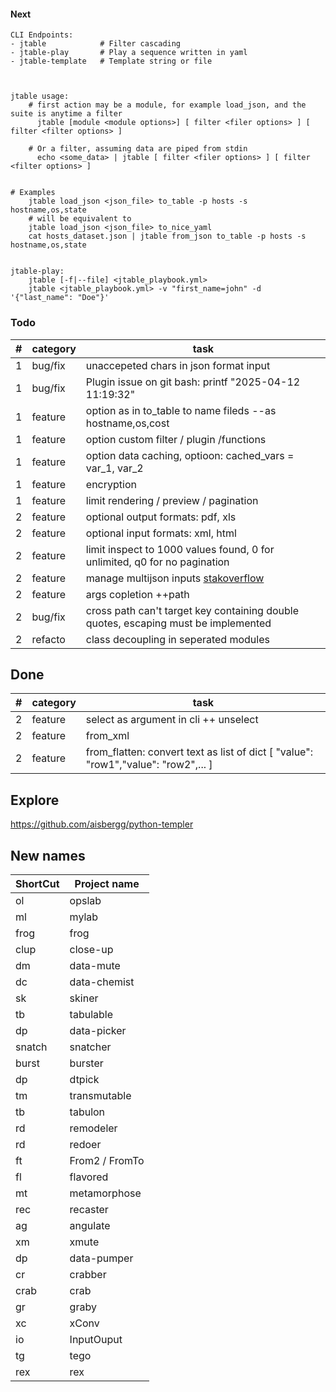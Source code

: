 

#### Next
```
CLI Endpoints:
- jtable            # Filter cascading
- jtable-play       # Play a sequence written in yaml
- jtable-template   # Template string or file



jtable usage:
    # first action may be a module, for example load_json, and the suite is anytime a filter
      jtable [module <module options>] [ filter <filer options> ] [ filter <filter options> ]

    # Or a filter, assuming data are piped from stdin
      echo <some_data> | jtable [ filter <filer options> ] [ filter <filter options> ]
    

# Examples
    jtable load_json <json_file> to_table -p hosts -s hostname,os,state
    # will be equivalent to 
    jtable load_json <json_file> to_nice_yaml
    cat hosts_dataset.json | jtable from_json to_table -p hosts -s hostname,os,state


jtable-play:
    jtable [-f|--file] <jtable_playbook.yml> 
    jtable <jtable_playbook.yml> -v "first_name=john" -d '{"last_name": "Doe"}'

```





### Todo
| #         | category    |   task |
|------------------|-------|--------|
 1 | bug/fix    | unaccepeted chars in json format input
 1 | bug/fix    | Plugin issue on git bash: printf "2025-04-12 11:19:32" | jtable.exe -o "{{ (stdin | to_epoch) }}"
 1 | feature    | option as in to_table to name fileds --as hostname,os,cost
 1 | feature    | option custom filter / plugin /functions
 1 | feature    | option data caching, optioon: cached_vars = var_1, var_2
 1 | feature    | encryption
 1 | feature    | limit rendering / preview / pagination
 2 | feature    | optional output formats: pdf, xls
 2 | feature    | optional input formats: xml, html
 2 | feature    | limit inspect to 1000 values found, 0 for unlimited, q0 for no pagination
 2 | feature    | manage multijson inputs [stakoverflow](https://stackoverflow.com/questions/27907633/w-to-extract-multiple-json-objects-from-one-file)
 2 | feature    | args copletion ++path
 2 | bug/fix    | cross path can't target key containing double quotes, escaping must be implemented
 2 | refacto    | class decoupling in seperated modules


## Done
| #         | category    |   task |
|------------------|-------|--------|
 2 | feature    | select as argument in cli ++ unselect
 2 | feature    | from_xml
 2 | feature    | from_flatten: convert text as list of dict [ "value": "row1","value": "row2",... ]


## Explore

https://github.com/aisbergg/python-templer

## New names

| ShortCut	|	Project name                |
|-----------|-------------------------------|
|	ol      |	opslab
|	ml      |	mylab
|	frog    |	frog
|	clup    |	close-up
|	dm 		|	data-mute
|	dc 		|	data-chemist
|	sk      |	skiner
|	tb 		|	tabulable
|	dp 		|	data-picker
|	snatch  |	snatcher
|	burst   |	burster
|	dp 		|	dtpick
|	tm 		|	transmutable
|	tb 		|	tabulon
|	rd 		|	remodeler
|	rd 		|	redoer
|	ft 		|	From2 / FromTo
|	fl 		|	flavored
|	mt 		|	metamorphose
|	rec 	|	recaster
|	ag 		|	angulate
|	xm 		|	xmute
|	dp 		|	data-pumper
|	cr		|	crabber
|	crab	|	crab
|	gr		|	graby
|	xc		|	xConv
|	io		|	InputOuput
|	tg		|	tego
|	rex		|	rex